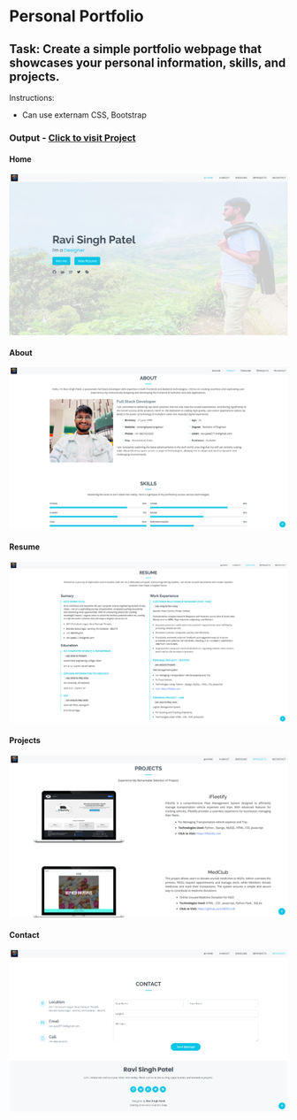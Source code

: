 # Personal Portfolio

## Task: Create a simple portfolio webpage that showcases your personal information, skills, and projects.

Instructions: 
- Can use externam CSS, Bootstrap


### Output - [Click to visit Project](https://ravi-patel57144.github.io/Cybercom/HTML/PortFolio)


#### Home
![Home](assets/pageimg/image.png)

#### About
![About](assets/pageimg/image-1.png)

#### Resume
![Resume](assets/pageimg/image-2.png)

#### Projects
![Projects](assets/pageimg/image-3.png)

#### Contact
![Contact](assets/pageimg/image-4.png)